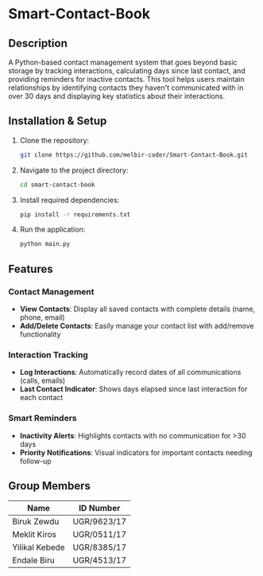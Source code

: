 # Smart-Contact-Book  

## Description 
A Python-based contact management system that goes beyond basic storage by tracking interactions, calculating days since last contact, and providing reminders for inactive contacts. This tool helps users maintain relationships by identifying contacts they haven't communicated with in over 30 days and displaying key statistics about their interactions.

## Installation & Setup

1. Clone the repository:  
   ```bash  
   git clone https://github.com/melbir-coder/Smart-Contact-Book.git
2. Navigate to the project directory:
   ```bash   
   cd smart-contact-book
3. Install required dependencies:
   ```bash
   pip install -r requirements.txt  
4. Run the application:
   ```bash
   python main.py

## Features

### Contact Management
- **View Contacts**: Display all saved contacts with complete details (name, phone, email)
- **Add/Delete Contacts**: Easily manage your contact list with add/remove functionality
### Interaction Tracking
- **Log Interactions**: Automatically record dates of all communications (calls, emails)
- **Last Contact Indicator**: Shows days elapsed since last interaction for each contact
### Smart Reminders
- **Inactivity Alerts**: Highlights contacts with no communication for >30 days
- **Priority Notifications**: Visual indicators for important contacts needing follow-up

## Group Members

| Name             | ID Number   |
|------------------|-------------|
| Biruk Zewdu      | UGR/9623/17 |
| Meklit Kiros     | UGR/0511/17 |
| Yilikal Kebede   | UGR/8385/17 |
| Endale Biru      | UGR/4513/17 |
